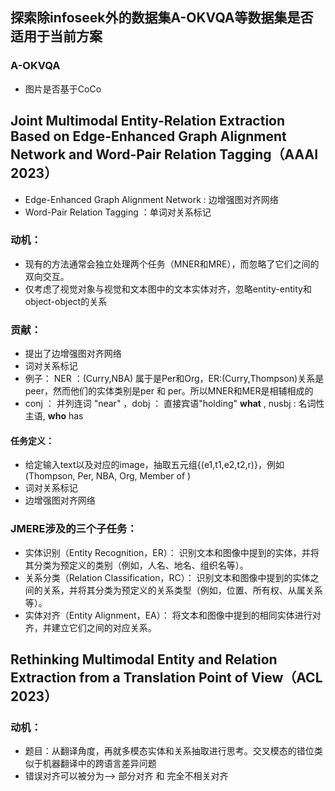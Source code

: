 ## 探索除infoseek外的数据集A-OKVQA等数据集是否适用于当前方案
### A-OKVQA 
  * 图片是否基于CoCo
## Joint Multimodal Entity-Relation Extraction Based on Edge-Enhanced Graph Alignment Network and Word-Pair Relation Tagging（AAAI 2023）
* Edge-Enhanced Graph Alignment Network : 边增强图对齐网络
* Word-Pair Relation Tagging ：单词对关系标记
### 动机：
* 现有的方法通常会独立处理两个任务（MNER和MRE），而忽略了它们之间的双向交互。
* 仅考虑了视觉对象与视觉和文本图中的文本实体对齐，忽略entity-entity和object-object的关系
### 贡献：
* 提出了边增强图对齐网络
* 词对关系标记
* 例子： NER ：(Curry,NBA) 属于是Per和Org，ER:(Curry,Thompson)关系是peer，然而他们的实体类别是per 和 per。所以MNER和MER是相辅相成的
* conj ： 并列连词 "near" ，dobj ： 直接宾语"holding" **what** , nusbj : 名词性主语, **who** has
#### 任务定义：
* 给定输入text以及对应的image，抽取五元组{(e1,t1,e2,t2,r)}，例如 (Thompson, Per, NBA, Org, Member of )
* 词对关系标记
* 边增强图对齐网络
### JMERE涉及的三个子任务：
* 实体识别（Entity Recognition，ER）： 识别文本和图像中提到的实体，并将其分类为预定义的类别（例如，人名、地名、组织名等）。
* 关系分类（Relation Classification，RC）： 识别文本和图像中提到的实体之间的关系，并将其分类为预定义的关系类型（例如，位置、所有权、从属关系等）。
* 实体对齐（Entity Alignment，EA）： 将文本和图像中提到的相同实体进行对齐，并建立它们之间的对应关系。
## Rethinking Multimodal Entity and Relation Extraction from a Translation Point of View（ACL 2023）
### 动机：
* 题目：从翻译角度，再就多模态实体和关系抽取进行思考。交叉模态的错位类似于机器翻译中的跨语言差异问题
* 错误对齐可以被分为——> 部分对齐 和 完全不相关对齐
